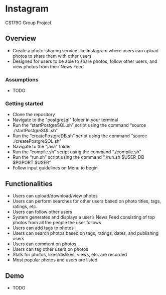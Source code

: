 # Instagram
CS179G Group Project

## Overview

* Create a photo-sharing service like Instagram where users can upload photos to share them with other users
* Designed for users to be able to share photos, follow other users, and view photos from their News Feed

### Assumptions

* TODO


### Getting started

* Clone the repository
* Navigate to the "postgresql" folder in your terminal
* Run the “startPostgreSQL.sh” script using the command “source ./startPostgreSQL.sh”
* Run the “createPostgreDB.sh” script using the command “source ./createPostgreSQL.sh”
* Navigate to the “java” folder
* Run the “compile.sh” script using the command “./compile.sh”
* Run the “run.sh” script using the command “./run.sh $USER_DB $PGPORT $USER”
* Follow input guidelines on Menu to begin


## Functionalities

* Users can upload/download/view photos
* Users can perform searches for other users based on photo titles, tags, ratings, etc.
* Users can follow other users
* System generates and displays a user’s News Feed consisting of top photos from all the people the user follows
* Users can add tags to photos
* Users can search photos based on tags, ratings, dates, and publishing users
* Users can comment on photos
* Users can tag other users on photos
* Stats for photos, likes/dislikes, views, etc. are recorded
* Most popular photos and users are listed


## Demo

* TODO

